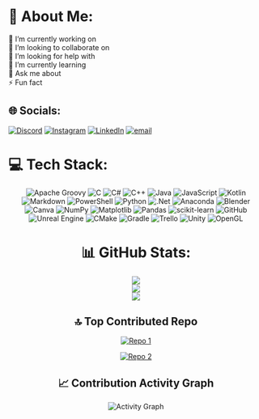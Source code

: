 

# 💫 About Me:
🔭 I’m currently working on<br>👯 I’m looking to collaborate on<br>🤝 I’m looking for help with<br>🌱 I’m currently learning<br>💬 Ask me about<br>⚡ Fun fact


## 🌐 Socials:
[![Discord](https://img.shields.io/badge/Discord-%237289DA.svg?logo=discord&logoColor=white)](https://discord.gg/cisquinho12) [![Instagram](https://img.shields.io/badge/Instagram-%23E4405F.svg?logo=Instagram&logoColor=white)](https://instagram.com/micrack12) [![LinkedIn](https://img.shields.io/badge/LinkedIn-%230077B5.svg?logo=linkedin&logoColor=white)](https://www.linkedin.com/in/francisco-miguel-galv%C3%A1n-mu%C3%B1oz-b923a7313/) [![email](https://img.shields.io/badge/Email-D14836?logo=gmail&logoColor=white)](mailto:francisgalvan@hotmail.es) 


# 💻 Tech Stack:

<div align="center">

![Apache Groovy](https://img.shields.io/badge/Apache%20Groovy-4298B8.svg?style=flat&logo=Apache+Groovy&logoColor=white) ![C](https://img.shields.io/badge/c-%2300599C.svg?style=flat&logo=c&logoColor=white) ![C#](https://img.shields.io/badge/c%23-%23239120.svg?style=flat&logo=csharp&logoColor=white) ![C++](https://img.shields.io/badge/c++-%2300599C.svg?style=flat&logo=c%2B%2B&logoColor=white) ![Java](https://img.shields.io/badge/java-%23ED8B00.svg?style=flat&logo=openjdk&logoColor=white) ![JavaScript](https://img.shields.io/badge/javascript-%23323330.svg?style=flat&logo=javascript&logoColor=%23F7DF1E) ![Kotlin](https://img.shields.io/badge/kotlin-%237F52FF.svg?style=flat&logo=kotlin&logoColor=white) ![Markdown](https://img.shields.io/badge/markdown-%23000000.svg?style=flat&logo=markdown&logoColor=white) ![PowerShell](https://img.shields.io/badge/PowerShell-%235391FE.svg?style=flat&logo=powershell&logoColor=white) ![Python](https://img.shields.io/badge/python-3670A0?style=flat&logo=python&logoColor=ffdd54) ![.Net](https://img.shields.io/badge/.NET-5C2D91?style=flat&logo=.net&logoColor=white) ![Anaconda](https://img.shields.io/badge/Anaconda-%2344A833.svg?style=flat&logo=anaconda&logoColor=white) ![Blender](https://img.shields.io/badge/blender-%23F5792A.svg?style=flat&logo=blender&logoColor=white) ![Canva](https://img.shields.io/badge/Canva-%2300C4CC.svg?style=flat&logo=Canva&logoColor=white) ![NumPy](https://img.shields.io/badge/numpy-%23013243.svg?style=flat&logo=numpy&logoColor=white) ![Matplotlib](https://img.shields.io/badge/Matplotlib-%23ffffff.svg?style=flat&logo=Matplotlib&logoColor=black) ![Pandas](https://img.shields.io/badge/pandas-%23150458.svg?style=flat&logo=pandas&logoColor=white) ![scikit-learn](https://img.shields.io/badge/scikit--learn-%23F7931E.svg?style=flat&logo=scikit-learn&logoColor=white) ![GitHub](https://img.shields.io/badge/github-%23121011.svg?style=flat&logo=github&logoColor=white) ![Unreal Engine](https://img.shields.io/badge/unrealengine-%23313131.svg?style=flat&logo=unrealengine&logoColor=white) ![CMake](https://img.shields.io/badge/CMake-%23008FBA.svg?style=flat&logo=cmake&logoColor=white) ![Gradle](https://img.shields.io/badge/Gradle-02303A.svg?style=flat&logo=Gradle&logoColor=white) ![Trello](https://img.shields.io/badge/Trello-%23026AA7.svg?style=flat&logo=Trello&logoColor=white) ![Unity](https://img.shields.io/badge/unity-%23000000.svg?style=flat&logo=unity&logoColor=white) ![OpenGL](https://img.shields.io/badge/OpenGL-white?logo=OpenGL&style=flat)


# 📊 GitHub Stats:

![](https://github-readme-stats.vercel.app/api?username=CiscoGalvan&theme=neon&hide_border=false&include_all_commits=true&count_private=true)<br/>
![](https://nirzak-streak-stats.vercel.app/?user=CiscoGalvan&theme=neon&hide_border=false)<br/>
![](https://github-readme-stats.vercel.app/api/top-langs/?username=CiscoGalvan&theme=neon&hide_border=false&include_all_commits=true&count_private=true&layout=compact)



## 🔝 Top Contributed Repo
[![Repo 1](https://github-readme-stats.vercel.app/api/pin/?username=CiscoGalvan&repo=TFG&theme=neon)](https://github.com/CiscoGalvan/TFG)


[![Repo 2](https://github-readme-stats.vercel.app/api/pin/?username=UCM-FDI-DISIA&repo=VeryReal&theme=neon)](https://github.com/UCM-FDI-DISIA/VeryReal)



## 📈 Contribution Activity Graph
![Activity Graph](https://github-readme-activity-graph.vercel.app/graph?username=CiscoGalvan&theme=github-compact)

</div>

<!-- Proudly created with GPRM ( https://gprm.itsvg.in ) -->